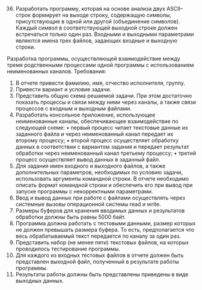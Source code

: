 36. Разработать программу, которая на основе анализа двух ASCII–
строк формирует на выходе строку, содержащую символы, присутствующие в одной или другой (объединение символов). Каждый символ в соответствующей выходной строке должен встречаться только один раз. Входными и выходными параметрами являются имена трех файлов, задающих входные и выходную строки.



Разработка программы, осуществляющей взаимодействие между тремя родственными процессами одной программы с использованием неименованных каналов.
Требования:
1. В отчете привести фамилию, имя, отчество исполнителя, группу.
2. Привести вариант и условие задачи.
3. Представить общую схема решаемой задачи. При этом достаточно показать процессы и связи между ними через каналы, а также
связи процессов с входным и выходным файлами.
4. Разработать консольное приложение, использующее неименованные каналы, обеспечивающее взаимодействие по следующей схеме:
• первый процесс читает текстовые данные из заданного файла и
через неименованный канал передает их второму процессу;
• второй процесс осуществляет обработку данных в соответствии
с вариантом задания и передает результат обработки через
неименованный канал третьему процессу;
• третий процесс осуществляет вывод данных в заданный файл.
5. Для задания имен входного и выходного файлов, а также дополнительных параметров, необходимых по условию задачи, использовать аргументы командной строки. В отчете необходимо описать
формат командной строки и обеспечить его при вывод при запуске
программы с некорректными параметрами.
6. Ввод и вывод данных при работе с файлами осуществлять через
системные вызовы операционной системы read и write.
7. Размеры буферов для хранения вводимых данных и результатов
обработки должны быть равны 5000 байт.
8. Программа должна работать с тестовыми данными, размер которых не должен превышать размера буфера. То есть, предполагается что весь обрабатываемый текст передается по каналу за
один раз.
9. Представить набор (не менее пяти) текстовых файлов, на которых проводилось тестирование программы.
10. Для каждого из входных тестовых файлов в отчете должен быть
представлен выходной файл, полученный в результате работы программы.
11. Результаты работы должны быть представлены приведены в виде
выходных данных.
